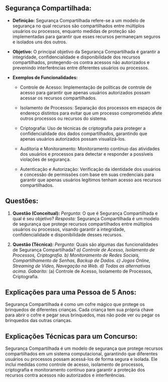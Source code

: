 ## **Segurança Compartilhada:**

- **Definição:** Segurança Compartilhada refere-se a um modelo de segurança no qual recursos são compartilhados entre múltiplos usuários ou processos, enquanto medidas de proteção são implementadas para garantir que esses recursos permaneçam seguros e isolados uns dos outros.
    
- **Objetivo:** O principal objetivo da Segurança Compartilhada é garantir a integridade, confidencialidade e disponibilidade dos recursos compartilhados, protegendo-os contra acessos não autorizados e prevenindo interferências entre diferentes usuários ou processos.
    
- **Exemplos de Funcionalidades:**
    
    - Controle de Acesso: Implementação de políticas de controle de acesso para garantir que apenas usuários autorizados possam acessar os recursos compartilhados.
        
    - Isolamento de Processos: Separação dos processos em espaços de endereço distintos para evitar que um processo comprometido afete outros processos ou recursos do sistema.
        
    - Criptografia: Uso de técnicas de criptografia para proteger a confidencialidade dos dados compartilhados, garantindo que apenas usuários autorizados possam visualizá-los.
        
    - Auditoria e Monitoramento: Monitoramento contínuo das atividades dos usuários e processos para detectar e responder a possíveis violações de segurança.
        
    - Autenticação e Autorização: Verificação da identidade dos usuários e concessão de permissões com base em suas credenciais para garantir que apenas usuários legítimos tenham acesso aos recursos compartilhados.
        

## **Questões:**

1. **Questão (Conceitual):** _Pergunta:_ O que é Segurança Compartilhada e qual é seu objetivo? _Resposta:_ Segurança Compartilhada é um modelo de segurança que protege recursos compartilhados entre múltiplos usuários ou processos, visando garantir a integridade, confidencialidade e disponibilidade desses recursos.
    
2. **Questão (Técnica):** _Pergunta:_ Quais são algumas das funcionalidades de Segurança Compartilhada? _a) Controle de Acesso, Isolamento de Processos, Criptografia._ _b) Monitoramento de Redes Sociais, Compartilhamento de Senhas, Backup de Dados._ _c) Jogos Online, Streaming de Vídeo, Navegação na Web._ _d) Todas as alternativas acima._ _Gabarito:_ (a) Controle de Acesso, Isolamento de Processos, Criptografia.
    

## **Explicações para uma Pessoa de 5 Anos:**

Segurança Compartilhada é como um cofre mágico que protege os brinquedos de diferentes crianças. Cada criança tem sua própria chave para abrir o cofre e pegar seus brinquedos, mas não pode ver ou pegar os brinquedos das outras crianças.

## **Explicações Técnicas para um Concurso:**

Segurança Compartilhada é um modelo de segurança que protege recursos compartilhados em um sistema computacional, garantindo que diferentes usuários ou processos possam acessá-los de forma segura e isolada. Ele inclui medidas como controle de acesso, isolamento de processos, criptografia e monitoramento contínuo para garantir a proteção dos recursos contra acessos não autorizados e interferências.